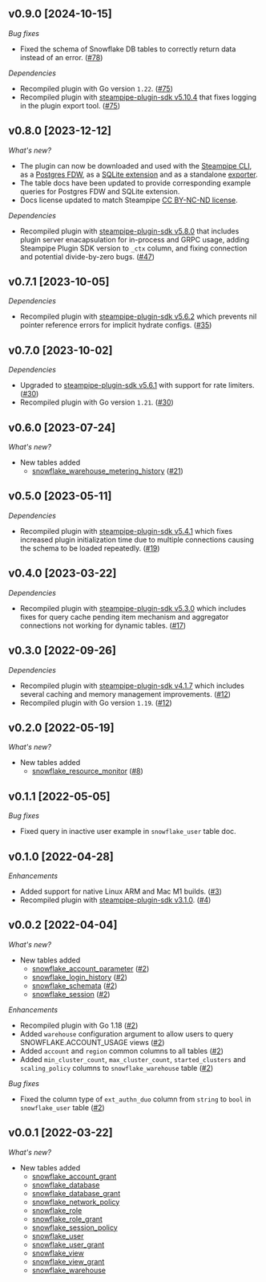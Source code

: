 ## v0.9.0 [2024-10-15]

_Bug fixes_

- Fixed the schema of Snowflake DB tables to correctly return data instead of an error. ([#78](https://github.com/turbot/steampipe-plugin-snowflake/pull/78))

_Dependencies_

- Recompiled plugin with Go version `1.22`. ([#75](https://github.com/turbot/steampipe-plugin-snowflake/pull/75))
- Recompiled plugin with [steampipe-plugin-sdk v5.10.4](https://github.com/turbot/steampipe-plugin-sdk/blob/develop/CHANGELOG.md#v5104-2024-08-29) that fixes logging in the plugin export tool. ([#75](https://github.com/turbot/steampipe-plugin-snowflake/pull/75))

## v0.8.0 [2023-12-12]

_What's new?_

- The plugin can now be downloaded and used with the [Steampipe CLI](https://steampipe.io/install/steampipe.sh), as a [Postgres FDW](https://steampipe.io/install/postgres.sh), as a [SQLite extension](https://steampipe.io/install/sqlite.sh) and as a standalone [exporter](https://steampipe.io/install/export.sh).
- The table docs have been updated to provide corresponding example queries for Postgres FDW and SQLite extension.
- Docs license updated to match Steampipe [CC BY-NC-ND license](https://github.com/turbot/steampipe-plugin-snowflake/blob/main/docs/LICENSE).

_Dependencies_

- Recompiled plugin with [steampipe-plugin-sdk v5.8.0](https://github.com/turbot/steampipe-plugin-sdk/blob/main/CHANGELOG.md#v580-2023-12-11) that includes plugin server enacapsulation for in-process and GRPC usage, adding Steampipe Plugin SDK version to `_ctx` column, and fixing connection and potential divide-by-zero bugs. ([#47](https://github.com/turbot/steampipe-plugin-snowflake/pull/47))

## v0.7.1 [2023-10-05]

_Dependencies_

- Recompiled plugin with [steampipe-plugin-sdk v5.6.2](https://github.com/turbot/steampipe-plugin-sdk/blob/main/CHANGELOG.md#v562-2023-10-03) which prevents nil pointer reference errors for implicit hydrate configs. ([#35](https://github.com/turbot/steampipe-plugin-snowflake/pull/35))

## v0.7.0 [2023-10-02]

_Dependencies_

- Upgraded to [steampipe-plugin-sdk v5.6.1](https://github.com/turbot/steampipe-plugin-sdk/blob/main/CHANGELOG.md#v561-2023-09-29) with support for rate limiters. ([#30](https://github.com/turbot/steampipe-plugin-snowflake/pull/30))
- Recompiled plugin with Go version `1.21`. ([#30](https://github.com/turbot/steampipe-plugin-snowflake/pull/30))

## v0.6.0 [2023-07-24]

_What's new?_

- New tables added
  - [snowflake_warehouse_metering_history](https://hub.steampipe.io/plugins/turbot/snowflake/tables/snowflake_warehouse_metering_history) ([#21](https://github.com/turbot/steampipe-plugin-snowflake/pull/21))

## v0.5.0 [2023-05-11]

_Dependencies_

- Recompiled plugin with [steampipe-plugin-sdk v5.4.1](https://github.com/turbot/steampipe-plugin-sdk/blob/main/CHANGELOG.md#v541-2023-05-05) which fixes increased plugin initialization time due to multiple connections causing the schema to be loaded repeatedly. ([#19](https://github.com/turbot/steampipe-plugin-snowflake/pull/19))

## v0.4.0 [2023-03-22]

_Dependencies_

- Recompiled plugin with [steampipe-plugin-sdk v5.3.0](https://github.com/turbot/steampipe-plugin-sdk/blob/main/CHANGELOG.md#v530-2023-03-16) which includes fixes for query cache pending item mechanism and aggregator connections not working for dynamic tables. ([#17](https://github.com/turbot/steampipe-plugin-snowflake/pull/17))

## v0.3.0 [2022-09-26]

_Dependencies_

- Recompiled plugin with [steampipe-plugin-sdk v4.1.7](https://github.com/turbot/steampipe-plugin-sdk/blob/main/CHANGELOG.md#v417-2022-09-08) which includes several caching and memory management improvements. ([#12](https://github.com/turbot/steampipe-plugin-snowflake/pull/12))
- Recompiled plugin with Go version `1.19`. ([#12](https://github.com/turbot/steampipe-plugin-snowflake/pull/12))

## v0.2.0 [2022-05-19]

_What's new?_

- New tables added
  - [snowflake_resource_monitor](https://hub.steampipe.io/plugins/turbot/snowflake/tables/snowflake_resource_monitor) ([#8](https://github.com/turbot/steampipe-plugin-snowflake/pull/8))

## v0.1.1 [2022-05-05]

_Bug fixes_

- Fixed query in inactive user example in `snowflake_user` table doc.

## v0.1.0 [2022-04-28]

_Enhancements_

- Added support for native Linux ARM and Mac M1 builds. ([#3](https://github.com/turbot/steampipe-plugin-snowflake/pull/3))
- Recompiled plugin with [steampipe-plugin-sdk v3.1.0](https://github.com/turbot/steampipe-plugin-sdk/blob/main/CHANGELOG.md#v310--2022-03-30). ([#4](https://github.com/turbot/steampipe-plugin-snowflake/pull/4))

## v0.0.2 [2022-04-04]

_What's new?_

- New tables added
  - [snowflake_account_parameter](https://hub.steampipe.io/plugins/turbot/snowflake/tables/snowflake_account_parameter) ([#2](https://github.com/turbot/steampipe-plugin-snowflake/pull/2))
  - [snowflake_login_history](https://hub.steampipe.io/plugins/turbot/snowflake/tables/snowflake_login_history) ([#2](https://github.com/turbot/steampipe-plugin-snowflake/pull/2))
  - [snowflake_schemata](https://hub.steampipe.io/plugins/turbot/snowflake/tables/snowflake_schemata) ([#2](https://github.com/turbot/steampipe-plugin-snowflake/pull/2))
  - [snowflake_session](https://hub.steampipe.io/plugins/turbot/snowflake/tables/snowflake_session) ([#2](https://github.com/turbot/steampipe-plugin-snowflake/pull/2))

_Enhancements_

- Recompiled plugin with Go 1.18 ([#2](https://github.com/turbot/steampipe-plugin-snowflake/pull/2))
- Added `warehouse` configuration argument to allow users to query SNOWFLAKE.ACCOUNT_USAGE views ([#2](https://github.com/turbot/steampipe-plugin-snowflake/pull/2))
- Added `account` and `region` common columns to all tables ([#2](https://github.com/turbot/steampipe-plugin-snowflake/pull/2))
- Added `min_cluster_count`, `max_cluster_count`, `started_clusters` and `scaling_policy` columns to `snowflake_warehouse` table ([#2](https://github.com/turbot/steampipe-plugin-snowflake/pull/2))

_Bug fixes_

- Fixed the column type of `ext_authn_duo` column from `string` to `bool` in `snowflake_user` table ([#2](https://github.com/turbot/steampipe-plugin-snowflake/pull/2))

## v0.0.1 [2022-03-22]

_What's new?_

- New tables added
  - [snowflake_account_grant](https://hub.steampipe.io/plugins/turbot/snowflake/tables/snowflake_account_grant)
  - [snowflake_database](https://hub.steampipe.io/plugins/turbot/snowflake/tables/snowflake_database)
  - [snowflake_database_grant](https://hub.steampipe.io/plugins/turbot/snowflake/tables/snowflake_database_grant)
  - [snowflake_network_policy](https://hub.steampipe.io/plugins/turbot/snowflake/tables/snowflake_network_policy)
  - [snowflake_role](https://hub.steampipe.io/plugins/turbot/snowflake/tables/snowflake_role)
  - [snowflake_role_grant](https://hub.steampipe.io/plugins/turbot/snowflake/tables/snowflake_role_grant)
  - [snowflake_session_policy](https://hub.steampipe.io/plugins/turbot/snowflake/tables/snowflake_session_policy)
  - [snowflake_user](https://hub.steampipe.io/plugins/turbot/snowflake/tables/snowflake_user)
  - [snowflake_user_grant](https://hub.steampipe.io/plugins/turbot/snowflake/tables/snowflake_user_grant)
  - [snowflake_view](https://hub.steampipe.io/plugins/turbot/snowflake/tables/snowflake_view)
  - [snowflake_view_grant](https://hub.steampipe.io/plugins/turbot/snowflake/tables/snowflake_view_grant)
  - [snowflake_warehouse](https://hub.steampipe.io/plugins/turbot/snowflake/tables/snowflake_warehouse)
